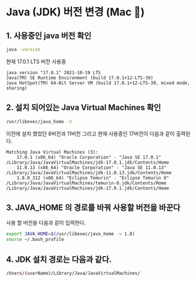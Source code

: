 # Java (JDK) 버전 변경 (Mac )

## 1. 사용중인 java 버전 확인

```bash
java -version
```

현재 17.0.1 LTS 버전 사용중

```term
java version "17.0.1" 2021-10-19 LTS
Java(TM) SE Runtime Environment (build 17.0.1+12-LTS-39)
Java HotSpot(TM) 64-Bit Server VM (build 17.0.1+12-LTS-39, mixed mode, sharing)
```



## 2. 설치 되어있는 Java Virtual Machines 확인

```bash
/usr/libexec/java_home -V
```



이전에 설치 했었던 8버전과 11버전 그리고 현재 사용중인 17버전이 다음과 같이 출력된다.

```term
Matching Java Virtual Machines (3):
    17.0.1 (x86_64) "Oracle Corporation" - "Java SE 17.0.1" /Library/Java/JavaVirtualMachines/jdk-17.0.1.jdk/Contents/Home
    11.0.13 (x86_64) "Oracle Corporation" - "Java SE 11.0.13" /Library/Java/JavaVirtualMachines/jdk-11.0.13.jdk/Contents/Home
    1.8.0_312 (x86_64) "Eclipse Temurin" - "Eclipse Temurin 8" /Library/Java/JavaVirtualMachines/temurin-8.jdk/Contents/Home
/Library/Java/JavaVirtualMachines/jdk-17.0.1.jdk/Contents/Home
```



## 3. JAVA_HOME 의 경로를 바꿔 사용할 버전을 바꾼다

사용 할 버전을 다음과 같이 입력한다.

```bash
export JAVA_HOME=$(/usr/libexec/java_home -v 1.8)
source ~/.bash_profile
```



## 4.  JDK 설치 경로는 다음과 같다.

```bash
/Users/(userName)/Library/Java/JavaVirtualMachines/
```